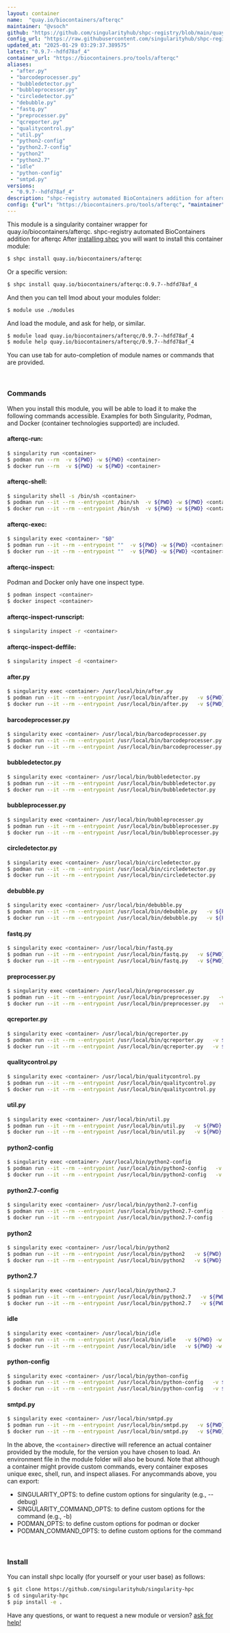 ```yaml
---
layout: container
name:  "quay.io/biocontainers/afterqc"
maintainer: "@vsoch"
github: "https://github.com/singularityhub/shpc-registry/blob/main/quay.io/biocontainers/afterqc/container.yaml"
config_url: "https://raw.githubusercontent.com/singularityhub/shpc-registry/main/quay.io/biocontainers/afterqc/container.yaml"
updated_at: "2025-01-29 03:29:37.389575"
latest: "0.9.7--hdfd78af_4"
container_url: "https://biocontainers.pro/tools/afterqc"
aliases:
 - "after.py"
 - "barcodeprocesser.py"
 - "bubbledetector.py"
 - "bubbleprocesser.py"
 - "circledetector.py"
 - "debubble.py"
 - "fastq.py"
 - "preprocesser.py"
 - "qcreporter.py"
 - "qualitycontrol.py"
 - "util.py"
 - "python2-config"
 - "python2.7-config"
 - "python2"
 - "python2.7"
 - "idle"
 - "python-config"
 - "smtpd.py"
versions:
 - "0.9.7--hdfd78af_4"
description: "shpc-registry automated BioContainers addition for afterqc"
config: {"url": "https://biocontainers.pro/tools/afterqc", "maintainer": "@vsoch", "description": "shpc-registry automated BioContainers addition for afterqc", "latest": {"0.9.7--hdfd78af_4": "sha256:5b4c109c25ac7808e9506097993854ba7fd06c542466b3606eb566452e91cb60"}, "tags": {"0.9.7--hdfd78af_4": "sha256:5b4c109c25ac7808e9506097993854ba7fd06c542466b3606eb566452e91cb60"}, "docker": "quay.io/biocontainers/afterqc", "aliases": {"after.py": "/usr/local/bin/after.py", "barcodeprocesser.py": "/usr/local/bin/barcodeprocesser.py", "bubbledetector.py": "/usr/local/bin/bubbledetector.py", "bubbleprocesser.py": "/usr/local/bin/bubbleprocesser.py", "circledetector.py": "/usr/local/bin/circledetector.py", "debubble.py": "/usr/local/bin/debubble.py", "fastq.py": "/usr/local/bin/fastq.py", "preprocesser.py": "/usr/local/bin/preprocesser.py", "qcreporter.py": "/usr/local/bin/qcreporter.py", "qualitycontrol.py": "/usr/local/bin/qualitycontrol.py", "util.py": "/usr/local/bin/util.py", "python2-config": "/usr/local/bin/python2-config", "python2.7-config": "/usr/local/bin/python2.7-config", "python2": "/usr/local/bin/python2", "python2.7": "/usr/local/bin/python2.7", "idle": "/usr/local/bin/idle", "python-config": "/usr/local/bin/python-config", "smtpd.py": "/usr/local/bin/smtpd.py"}}
---
```


This module is a singularity container wrapper for quay.io/biocontainers/afterqc.
shpc-registry automated BioContainers addition for afterqc
After [installing shpc](#install) you will want to install this container module:


```bash
$ shpc install quay.io/biocontainers/afterqc
```

Or a specific version:

```bash
$ shpc install quay.io/biocontainers/afterqc:0.9.7--hdfd78af_4
```

And then you can tell lmod about your modules folder:

```bash
$ module use ./modules
```

And load the module, and ask for help, or similar.

```bash
$ module load quay.io/biocontainers/afterqc/0.9.7--hdfd78af_4
$ module help quay.io/biocontainers/afterqc/0.9.7--hdfd78af_4
```

You can use tab for auto-completion of module names or commands that are provided.

<br>

### Commands

When you install this module, you will be able to load it to make the following commands accessible.
Examples for both Singularity, Podman, and Docker (container technologies supported) are included.

#### afterqc-run:

```bash
$ singularity run <container>
$ podman run --rm  -v ${PWD} -w ${PWD} <container>
$ docker run --rm  -v ${PWD} -w ${PWD} <container>
```

#### afterqc-shell:

```bash
$ singularity shell -s /bin/sh <container>
$ podman run --it --rm --entrypoint /bin/sh  -v ${PWD} -w ${PWD} <container>
$ docker run --it --rm --entrypoint /bin/sh  -v ${PWD} -w ${PWD} <container>
```

#### afterqc-exec:

```bash
$ singularity exec <container> "$@"
$ podman run --it --rm --entrypoint ""  -v ${PWD} -w ${PWD} <container> "$@"
$ docker run --it --rm --entrypoint ""  -v ${PWD} -w ${PWD} <container> "$@"
```

#### afterqc-inspect:

Podman and Docker only have one inspect type.

```bash
$ podman inspect <container>
$ docker inspect <container>
```

#### afterqc-inspect-runscript:

```bash
$ singularity inspect -r <container>
```

#### afterqc-inspect-deffile:

```bash
$ singularity inspect -d <container>
```


#### after.py

```bash
$ singularity exec <container> /usr/local/bin/after.py
$ podman run --it --rm --entrypoint /usr/local/bin/after.py   -v ${PWD} -w ${PWD} <container> -c " $@"
$ docker run --it --rm --entrypoint /usr/local/bin/after.py   -v ${PWD} -w ${PWD} <container> -c " $@"
```


#### barcodeprocesser.py

```bash
$ singularity exec <container> /usr/local/bin/barcodeprocesser.py
$ podman run --it --rm --entrypoint /usr/local/bin/barcodeprocesser.py   -v ${PWD} -w ${PWD} <container> -c " $@"
$ docker run --it --rm --entrypoint /usr/local/bin/barcodeprocesser.py   -v ${PWD} -w ${PWD} <container> -c " $@"
```


#### bubbledetector.py

```bash
$ singularity exec <container> /usr/local/bin/bubbledetector.py
$ podman run --it --rm --entrypoint /usr/local/bin/bubbledetector.py   -v ${PWD} -w ${PWD} <container> -c " $@"
$ docker run --it --rm --entrypoint /usr/local/bin/bubbledetector.py   -v ${PWD} -w ${PWD} <container> -c " $@"
```


#### bubbleprocesser.py

```bash
$ singularity exec <container> /usr/local/bin/bubbleprocesser.py
$ podman run --it --rm --entrypoint /usr/local/bin/bubbleprocesser.py   -v ${PWD} -w ${PWD} <container> -c " $@"
$ docker run --it --rm --entrypoint /usr/local/bin/bubbleprocesser.py   -v ${PWD} -w ${PWD} <container> -c " $@"
```


#### circledetector.py

```bash
$ singularity exec <container> /usr/local/bin/circledetector.py
$ podman run --it --rm --entrypoint /usr/local/bin/circledetector.py   -v ${PWD} -w ${PWD} <container> -c " $@"
$ docker run --it --rm --entrypoint /usr/local/bin/circledetector.py   -v ${PWD} -w ${PWD} <container> -c " $@"
```


#### debubble.py

```bash
$ singularity exec <container> /usr/local/bin/debubble.py
$ podman run --it --rm --entrypoint /usr/local/bin/debubble.py   -v ${PWD} -w ${PWD} <container> -c " $@"
$ docker run --it --rm --entrypoint /usr/local/bin/debubble.py   -v ${PWD} -w ${PWD} <container> -c " $@"
```


#### fastq.py

```bash
$ singularity exec <container> /usr/local/bin/fastq.py
$ podman run --it --rm --entrypoint /usr/local/bin/fastq.py   -v ${PWD} -w ${PWD} <container> -c " $@"
$ docker run --it --rm --entrypoint /usr/local/bin/fastq.py   -v ${PWD} -w ${PWD} <container> -c " $@"
```


#### preprocesser.py

```bash
$ singularity exec <container> /usr/local/bin/preprocesser.py
$ podman run --it --rm --entrypoint /usr/local/bin/preprocesser.py   -v ${PWD} -w ${PWD} <container> -c " $@"
$ docker run --it --rm --entrypoint /usr/local/bin/preprocesser.py   -v ${PWD} -w ${PWD} <container> -c " $@"
```


#### qcreporter.py

```bash
$ singularity exec <container> /usr/local/bin/qcreporter.py
$ podman run --it --rm --entrypoint /usr/local/bin/qcreporter.py   -v ${PWD} -w ${PWD} <container> -c " $@"
$ docker run --it --rm --entrypoint /usr/local/bin/qcreporter.py   -v ${PWD} -w ${PWD} <container> -c " $@"
```


#### qualitycontrol.py

```bash
$ singularity exec <container> /usr/local/bin/qualitycontrol.py
$ podman run --it --rm --entrypoint /usr/local/bin/qualitycontrol.py   -v ${PWD} -w ${PWD} <container> -c " $@"
$ docker run --it --rm --entrypoint /usr/local/bin/qualitycontrol.py   -v ${PWD} -w ${PWD} <container> -c " $@"
```


#### util.py

```bash
$ singularity exec <container> /usr/local/bin/util.py
$ podman run --it --rm --entrypoint /usr/local/bin/util.py   -v ${PWD} -w ${PWD} <container> -c " $@"
$ docker run --it --rm --entrypoint /usr/local/bin/util.py   -v ${PWD} -w ${PWD} <container> -c " $@"
```


#### python2-config

```bash
$ singularity exec <container> /usr/local/bin/python2-config
$ podman run --it --rm --entrypoint /usr/local/bin/python2-config   -v ${PWD} -w ${PWD} <container> -c " $@"
$ docker run --it --rm --entrypoint /usr/local/bin/python2-config   -v ${PWD} -w ${PWD} <container> -c " $@"
```


#### python2.7-config

```bash
$ singularity exec <container> /usr/local/bin/python2.7-config
$ podman run --it --rm --entrypoint /usr/local/bin/python2.7-config   -v ${PWD} -w ${PWD} <container> -c " $@"
$ docker run --it --rm --entrypoint /usr/local/bin/python2.7-config   -v ${PWD} -w ${PWD} <container> -c " $@"
```


#### python2

```bash
$ singularity exec <container> /usr/local/bin/python2
$ podman run --it --rm --entrypoint /usr/local/bin/python2   -v ${PWD} -w ${PWD} <container> -c " $@"
$ docker run --it --rm --entrypoint /usr/local/bin/python2   -v ${PWD} -w ${PWD} <container> -c " $@"
```


#### python2.7

```bash
$ singularity exec <container> /usr/local/bin/python2.7
$ podman run --it --rm --entrypoint /usr/local/bin/python2.7   -v ${PWD} -w ${PWD} <container> -c " $@"
$ docker run --it --rm --entrypoint /usr/local/bin/python2.7   -v ${PWD} -w ${PWD} <container> -c " $@"
```


#### idle

```bash
$ singularity exec <container> /usr/local/bin/idle
$ podman run --it --rm --entrypoint /usr/local/bin/idle   -v ${PWD} -w ${PWD} <container> -c " $@"
$ docker run --it --rm --entrypoint /usr/local/bin/idle   -v ${PWD} -w ${PWD} <container> -c " $@"
```


#### python-config

```bash
$ singularity exec <container> /usr/local/bin/python-config
$ podman run --it --rm --entrypoint /usr/local/bin/python-config   -v ${PWD} -w ${PWD} <container> -c " $@"
$ docker run --it --rm --entrypoint /usr/local/bin/python-config   -v ${PWD} -w ${PWD} <container> -c " $@"
```


#### smtpd.py

```bash
$ singularity exec <container> /usr/local/bin/smtpd.py
$ podman run --it --rm --entrypoint /usr/local/bin/smtpd.py   -v ${PWD} -w ${PWD} <container> -c " $@"
$ docker run --it --rm --entrypoint /usr/local/bin/smtpd.py   -v ${PWD} -w ${PWD} <container> -c " $@"
```



In the above, the `<container>` directive will reference an actual container provided
by the module, for the version you have chosen to load. An environment file in the
module folder will also be bound. Note that although a container
might provide custom commands, every container exposes unique exec, shell, run, and
inspect aliases. For anycommands above, you can export:

 - SINGULARITY_OPTS: to define custom options for singularity (e.g., --debug)
 - SINGULARITY_COMMAND_OPTS: to define custom options for the command (e.g., -b)
 - PODMAN_OPTS: to define custom options for podman or docker
 - PODMAN_COMMAND_OPTS: to define custom options for the command

<br>

### Install

You can install shpc locally (for yourself or your user base) as follows:

```bash
$ git clone https://github.com/singularityhub/singularity-hpc
$ cd singularity-hpc
$ pip install -e .
```

Have any questions, or want to request a new module or version? [ask for help!](https://github.com/singularityhub/singularity-hpc/issues)